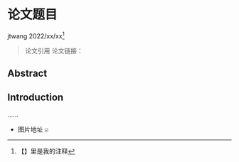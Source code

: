 # 论文题目

jtwang	2022/xx/xx[^1]

[^1]: 【】里是我的注释

> 论文引用
> 论文链接：

## Abstract





## Introduction



......





- 图片地址	<img src=".fig\xxx\xxx.png" style="zoom:50%;" />


